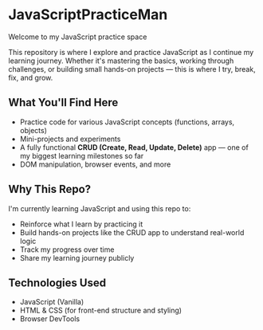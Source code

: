 # JavaScriptPracticeMan 

Welcome to my JavaScript practice space

This repository is where I explore and practice JavaScript as I continue my learning journey. Whether it's mastering the basics, working through challenges, or building small hands-on projects — this is where I try, break, fix, and grow.

## What You'll Find Here

- Practice code for various JavaScript concepts (functions, arrays, objects)
- Mini-projects and experiments
- A fully functional **CRUD (Create, Read, Update, Delete)** app — one of my biggest learning milestones so far
- DOM manipulation, browser events, and more

## Why This Repo?

I'm currently learning JavaScript and using this repo to:
- Reinforce what I learn by practicing it
- Build hands-on projects like the CRUD app to understand real-world logic
- Track my progress over time
- Share my learning journey publicly

## Technologies Used

- JavaScript (Vanilla)
- HTML & CSS (for front-end structure and styling)
- Browser DevTools
